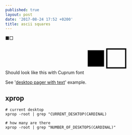 ```yaml
---
published: true
layout: post
date: '2017-08-24 17:52 +0200'
title: ascii squares
---
```

■□

Should look like this with Cuprum font
<svg
   xmlns:dc="http://purl.org/dc/elements/1.1/"
   xmlns:cc="http://creativecommons.org/ns#"
   xmlns:rdf="http://www.w3.org/1999/02/22-rdf-syntax-ns#"
   xmlns:svg="http://www.w3.org/2000/svg"
   xmlns="http://www.w3.org/2000/svg"
   xmlns:sodipodi="http://sodipodi.sourceforge.net/DTD/sodipodi-0.dtd"
   xmlns:inkscape="http://www.inkscape.org/namespaces/inkscape"
   width="205.72058"
   height="92.189163"
   viewBox="0 0 54.430237 24.391716"
   version="1.1"
   id="svg8"
   inkscape:version="0.92.1 r15371"
   sodipodi:docname="boxessvg.svg">
  <defs
     id="defs2" />
  <sodipodi:namedview
     id="base"
     pagecolor="#ffffff"
     bordercolor="#666666"
     borderopacity="1.0"
     inkscape:pageopacity="0.0"
     inkscape:pageshadow="2"
     inkscape:zoom="1.4"
     inkscape:cx="173.86715"
     inkscape:cy="-165.13705"
     inkscape:document-units="mm"
     inkscape:current-layer="layer1"
     showgrid="false"
     inkscape:showpageshadow="false"
     inkscape:pagecheckerboard="true"
     fit-margin-top="0"
     fit-margin-left="0"
     fit-margin-right="0"
     fit-margin-bottom="0"
     units="px"
     inkscape:window-width="1908"
     inkscape:window-height="1088"
     inkscape:window-x="6"
     inkscape:window-y="46"
     inkscape:window-maximized="1" />
  <metadata
     id="metadata5">
    <rdf:RDF>
      <cc:Work
         rdf:about="">
        <dc:format>image/svg+xml</dc:format>
        <dc:type
           rdf:resource="http://purl.org/dc/dcmitype/StillImage" />
        <dc:title></dc:title>
      </cc:Work>
    </rdf:RDF>
  </metadata>
  <g
     inkscape:label="Layer 1"
     inkscape:groupmode="layer"
     id="layer1"
     transform="translate(-9.1298715,-12.578731)">
    <text
       xml:space="preserve"
       style="font-style:normal;font-weight:normal;font-size:28.40278625px;line-height:17.7517395px;font-family:sans-serif;letter-spacing:0px;word-spacing:0px;fill:#000000;fill-opacity:1;stroke:none;stroke-width:0.71006966px;stroke-linecap:butt;stroke-linejoin:miter;stroke-opacity:1"
       x="9.5024157"
       y="32.152657"
       id="text3682"><tspan
         sodipodi:role="line"
         id="tspan3680"
         x="9.5024157"
         y="32.152657"
         style="stroke-width:0.71006966px">■□</tspan></text>
  </g>
</svg>

See '[desktop pager with text](https://gitlab.com/o9000/tint2/blob/master/doc/tint2.md#executor)' example.

## xprop

    # current desktop
    xprop -root | grep "CURRENT_DESKTOP(CARDINAL)

    # how many are there
    xprop -root | grep "NUMBER_OF_DESKTOPS(CARDINAL)"
